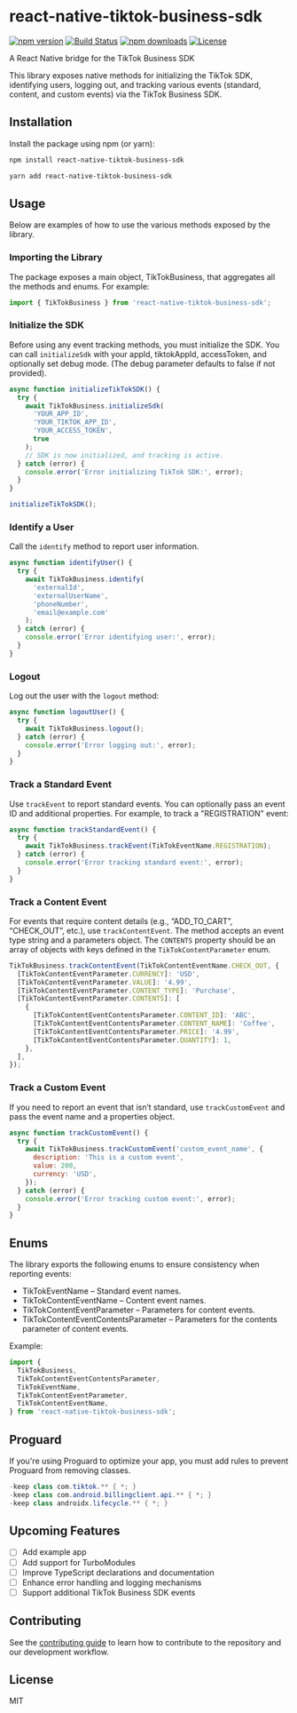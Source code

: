 # react-native-tiktok-business-sdk

[![npm version](https://img.shields.io/npm/v/react-native-tiktok-business-sdk.svg)](https://www.npmjs.com/package/react-native-tiktok-business-sdk)
[![Build Status](https://img.shields.io/github/actions/workflow/status/mtebele/react-native-tiktok-business-sdk/ci.yml)](https://github.com/mtebele/react-native-tiktok-business-sdk/actions)
[![npm downloads](https://img.shields.io/npm/dw/react-native-tiktok-business-sdk.svg)](https://www.npmjs.com/package/react-native-tiktok-business-sdk)
[![License](https://img.shields.io/npm/l/react-native-tiktok-business-sdk.svg)](https://github.com/mtebele/react-native-tiktok-business-sdk/blob/main/LICENSE)

A React Native bridge for the TikTok Business SDK

This library exposes native methods for initializing the TikTok SDK, identifying users, logging out, and tracking various events (standard, content, and custom events) via the TikTok Business SDK.

## Installation

Install the package using npm (or yarn):

```sh
npm install react-native-tiktok-business-sdk

yarn add react-native-tiktok-business-sdk
```

## Usage

Below are examples of how to use the various methods exposed by the library.

### Importing the Library

The package exposes a main object, TikTokBusiness, that aggregates all the methods and enums. For example:

```js
import { TikTokBusiness } from 'react-native-tiktok-business-sdk';
```

### Initialize the SDK

Before using any event tracking methods, you must initialize the SDK. You can call `initializeSdk` with your appId, tiktokAppId, accessToken, and optionally set debug mode. (The debug parameter defaults to false if not provided).

```js
async function initializeTikTokSDK() {
  try {
    await TikTokBusiness.initializeSdk(
      'YOUR_APP_ID',
      'YOUR_TIKTOK_APP_ID',
      'YOUR_ACCESS_TOKEN',
      true
    );
    // SDK is now initialized, and tracking is active.
  } catch (error) {
    console.error('Error initializing TikTok SDK:', error);
  }
}

initializeTikTokSDK();
```

### Identify a User

Call the `identify` method to report user information.

```js
async function identifyUser() {
  try {
    await TikTokBusiness.identify(
      'externalId',
      'externalUserName',
      'phoneNumber',
      'email@example.com'
    );
  } catch (error) {
    console.error('Error identifying user:', error);
  }
}
```

### Logout

Log out the user with the `logout` method:

```js
async function logoutUser() {
  try {
    await TikTokBusiness.logout();
  } catch (error) {
    console.error('Error logging out:', error);
  }
}
```

### Track a Standard Event

Use `trackEvent` to report standard events. You can optionally pass an event ID and additional properties.
For example, to track a "REGISTRATION" event:

```js
async function trackStandardEvent() {
  try {
    await TikTokBusiness.trackEvent(TikTokEventName.REGISTRATION);
  } catch (error) {
    console.error('Error tracking standard event:', error);
  }
}
```

### Track a Content Event

For events that require content details (e.g., “ADD_TO_CART”, “CHECK_OUT”, etc.), use `trackContentEvent`. The method accepts an event type string and a parameters object. The `CONTENTS` property should be an array of objects with keys defined in the `TikTokContentParameter` enum.

```js
TikTokBusiness.trackContentEvent(TikTokContentEventName.CHECK_OUT, {
  [TikTokContentEventParameter.CURRENCY]: 'USD',
  [TikTokContentEventParameter.VALUE]: '4.99',
  [TikTokContentEventParameter.CONTENT_TYPE]: 'Purchase',
  [TikTokContentEventParameter.CONTENTS]: [
    {
      [TikTokContentEventContentsParameter.CONTENT_ID]: 'ABC',
      [TikTokContentEventContentsParameter.CONTENT_NAME]: 'Coffee',
      [TikTokContentEventContentsParameter.PRICE]: '4.99',
      [TikTokContentEventContentsParameter.QUANTITY]: 1,
    },
  ],
});
```

### Track a Custom Event

If you need to report an event that isn’t standard, use `trackCustomEvent` and pass the event name and a properties object.

```js
async function trackCustomEvent() {
  try {
    await TikTokBusiness.trackCustomEvent('custom_event_name', {
      description: 'This is a custom event',
      value: 200,
      currency: 'USD',
    });
  } catch (error) {
    console.error('Error tracking custom event:', error);
  }
}
```

## Enums

The library exports the following enums to ensure consistency when reporting events:

- TikTokEventName – Standard event names.
- TikTokContentEventName – Content event names.
- TikTokContentEventParameter – Parameters for content events.
- TikTokContentEventContentsParameter – Parameters for the contents parameter of content events.

Example:

```js
import {
  TikTokBusiness,
  TikTokContentEventContentsParameter,
  TikTokEventName,
  TikTokContentEventParameter,
  TikTokContentEventName,
} from 'react-native-tiktok-business-sdk';
```

## Proguard

If you're using Proguard to optimize your app, you must add rules to prevent Proguard from removing classes.

```java
-keep class com.tiktok.** { *; }
-keep class com.android.billingclient.api.** { *; }
-keep class androidx.lifecycle.** { *; }
```

## Upcoming Features

- [ ] Add example app
- [ ] Add support for TurboModules
- [ ] Improve TypeScript declarations and documentation
- [ ] Enhance error handling and logging mechanisms
- [ ] Support additional TikTok Business SDK events

## Contributing

See the [contributing guide](CONTRIBUTING.md) to learn how to contribute to the repository and our development workflow.

## License

MIT
